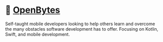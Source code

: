 # :wave: [OpenBytes](https://openbytes.dev/)

Self-taught mobile developers looking to help others learn and overcome the many obstacles software development has to offer. Focusing on Kotlin, Swift, and mobile development.
